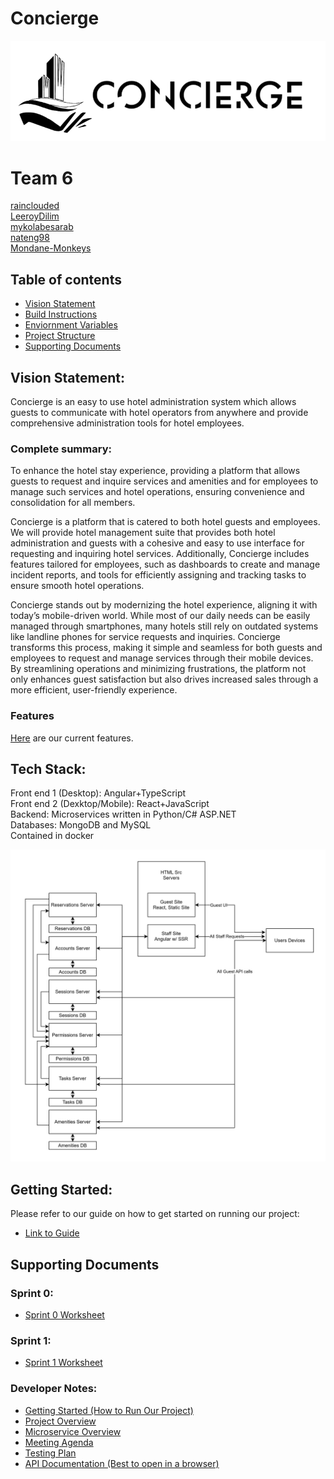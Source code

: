 # Concierge


![Concierge Logo](/docs/images/logo.png)

# Team 6

[rainclouded](https://github.com/rainclouded)\
[LeeroyDilim](https://github.com/LeeroyDilim)\
[mykolabesarab](https://github.com/mykolabesarab)\
[nateng98](https://github.com/nateng98)\
[Mondane-Monkeys](https://github.com/Mondane-Monkeys)

## Table of contents
- [Vision Statement](#vision-statement)
- [Build Instructions](#build-instructions)
- [Enviornment Variables](#environment-variables)
- [Project Structure](#project-structure)
- [Supporting Documents](#supporting-documents)

## Vision Statement:

Concierge is an easy to use hotel administration system which allows guests to communicate with hotel operators from anywhere and provide comprehensive administration tools for hotel employees.

### Complete summary: 

To enhance the hotel stay experience, providing a platform that allows guests to request and inquire services and amenities and for employees to manage such services and hotel operations, ensuring convenience and consolidation for all members.

Concierge is a platform that is catered to both hotel guests and employees. We will provide hotel management suite that provides both hotel administration and guests with a cohesive and easy to use interface for requesting and inquiring hotel services. Additionally, Concierge includes features tailored for employees, such as dashboards to create and manage incident reports, and tools for efficiently assigning and tracking tasks to ensure smooth hotel operations.

Concierge stands out by modernizing the hotel experience, aligning it with today’s mobile-driven world. While most of our daily needs can be easily managed through smartphones, many hotels still rely on outdated systems like landline phones for service requests and inquiries. Concierge transforms this process, making it simple and seamless for both guests and employees to request and manage services through their mobile devices. By streamlining operations and minimizing frustrations, the platform not only enhances guest satisfaction but also drives increased sales through a more efficient, user-friendly experience.

### Features
[Here](https://github.com/rainclouded/Concierge/issues?q=is%3Aopen+is%3Aissue+label%3AFeature) are our current features.

## Tech Stack:

Front end 1 (Desktop): Angular+TypeScript\
Front end 2 (Dexktop/Mobile): React+JavaScript\
Backend: Microservices written in Python/C# ASP.NET\
Databases: MongoDB and MySQL\
Contained in docker

![Architecture diagram](/docs/sprint_0/images/block_diagram.jpg)

## Getting Started:

Please refer to our guide on how to get started on running our project: 

* [Link to Guide](/docs/getting_started.md)

## Supporting Documents

### Sprint 0:
- [Sprint 0 Worksheet](/docs/sprint_0/sprint_0_worksheet.md)
### Sprint 1:
- [Sprint 1 Worksheet](/docs/sprint_1/sprint_1_worksheet.md)

### Developer Notes:
- [Getting Started (How to Run Our Project)](/docs/getting_started.md)
- [Project Overview](/docs/README.md)
- [Microservice Overview](/docs/microservice_overview.md)
- [Meeting Agenda](/docs/meeting_agenda.md)
- [Testing Plan](/docs/testing_plan.md)
- [API Documentation (Best to open in a browser)](/src/api-help/redoc-static.html)